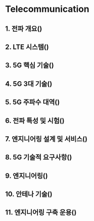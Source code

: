 # Telecommunication

## 1. 전파 개요()
## 2. LTE 시스템()
## 3. 5G 핵심 기술()
## 4. 5G 3대 기술()
## 5. 5G 주파수 대역()
## 6. 전파 특성 및 시험()
## 7. 엔지니어링 설계 및 서비스() 
## 8. 5G 기술적 요구사항()
## 9. 엔지니어링()
## 10. 안테나 기술()
## 11. 엔지니어링 구축 운용()
